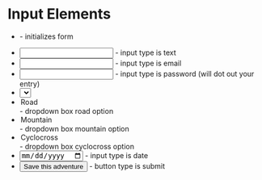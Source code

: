 # Input Elements

* <form> - initializes form
* <input type= "text"> - input type is text
* <input type= "email"> - input type is email
* <input type= "password"> - input type is password (will dot out your entry)
* <select> - dropdown box type
* <option value="road"> Road </option> - dropdown box road option
* <option value="mountain"> Mountain</option> - dropdown box mountain option
* <option value="cyclocross"> Cyclocross</option> - dropdown box cyclocross option
* <input type="date" name="date"> - input type is date
* <button type="submit"> Save this adventure</button> - button type is submit